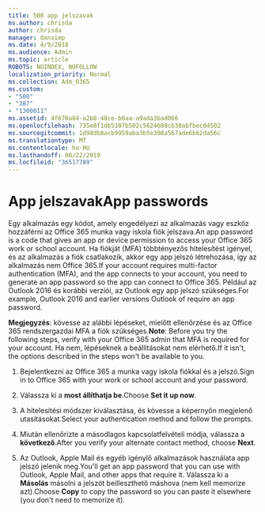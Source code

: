 ```yaml
---
title: 500 app jelszavak
ms.author: chrisda
author: chrisda
manager: dansimp
ms.date: 4/9/2018
ms.audience: Admin
ms.topic: article
ROBOTS: NOINDEX, NOFOLLOW
localization_priority: Normal
ms.collection: Adm_O365
ms.custom:
- "500"
- "387"
- "1300011"
ms.assetid: 4f670a84-a2b8-48ce-b0aa-a9ada3bad066
ms.openlocfilehash: 735e8f1db5107b502c5624689cb38abfbec04502
ms.sourcegitcommit: 1d98db8acb9959aba3b5e308a567ade6b62da56c
ms.translationtype: MT
ms.contentlocale: hu-HU
ms.lasthandoff: 08/22/2019
ms.locfileid: "36517789"
---
```

# <a name="app-passwords"></a><span data-ttu-id="c0d0f-102">App jelszavak</span><span class="sxs-lookup"><span data-stu-id="c0d0f-102">App passwords</span></span>

<span data-ttu-id="c0d0f-103">Egy alkalmazás egy kódot, amely engedélyezi az alkalmazás vagy eszköz hozzáférni az Office 365 munka vagy iskola fiók jelszava.</span><span class="sxs-lookup"><span data-stu-id="c0d0f-103">An app password is a code that gives an app or device permission to access your Office 365 work or school account.</span></span> <span data-ttu-id="c0d0f-104">Ha fiókját (MFA) többtényezős hitelesítést igényel, és az alkalmazás a fiók csatlakozik, akkor egy app jelszó létrehozása, így az alkalmazás nem Office 365.</span><span class="sxs-lookup"><span data-stu-id="c0d0f-104">If your account requires multi-factor authentication (MFA), and the app connects to your account, you need to generate an app password so the app can connect to Office 365.</span></span> <span data-ttu-id="c0d0f-105">Például az Outlook 2016 és korábbi verziói, az Outlook egy app jelszó szükséges.</span><span class="sxs-lookup"><span data-stu-id="c0d0f-105">For example, Outlook 2016 and earlier versions Outlook of require an app password.</span></span>

 <span data-ttu-id="c0d0f-106">**Megjegyzés**: kövesse az alábbi lépéseket, mielőtt ellenőrzése és az Office 365 rendszergazdai MFA a fiók szükséges.</span><span class="sxs-lookup"><span data-stu-id="c0d0f-106">**Note**: Before you try the following steps, verify with your Office 365 admin that MFA is required for your account.</span></span> <span data-ttu-id="c0d0f-107">Ha nem, lépéseknek a beállításokat nem elérhető.</span><span class="sxs-lookup"><span data-stu-id="c0d0f-107">If it isn't, the options described in the steps won't be available to you.</span></span>

1. <span data-ttu-id="c0d0f-108">Bejelentkezni az Office 365 a munka vagy iskola fiókkal és a jelszó.</span><span class="sxs-lookup"><span data-stu-id="c0d0f-108">Sign in to Office 365 with your work or school account and your password.</span></span>

2. <span data-ttu-id="c0d0f-109">Válassza ki a **most állíthatja be**.</span><span class="sxs-lookup"><span data-stu-id="c0d0f-109">Choose **Set it up now**.</span></span>

3. <span data-ttu-id="c0d0f-110">A hitelesítési módszer kiválasztása, és kövesse a képernyőn megjelenő utasításokat.</span><span class="sxs-lookup"><span data-stu-id="c0d0f-110">Select your authentication method and follow the prompts.</span></span>

4. <span data-ttu-id="c0d0f-111">Miután ellenőrizte a másodlagos kapcsolatfelvételi módja, válassza a **következő**.</span><span class="sxs-lookup"><span data-stu-id="c0d0f-111">After you verify your alternate contact method, choose **Next**.</span></span>

5. <span data-ttu-id="c0d0f-112">Az Outlook, Apple Mail és egyéb igénylő alkalmazások használata app jelszó jelenik meg.</span><span class="sxs-lookup"><span data-stu-id="c0d0f-112">You'll get an app password that you can use with Outlook, Apple Mail, and other apps that require it.</span></span> <span data-ttu-id="c0d0f-113">Válassza ki a **Másolás** másolni a jelszót beilleszthető máshova (nem kell memorize azt).</span><span class="sxs-lookup"><span data-stu-id="c0d0f-113">Choose **Copy** to copy the password so you can paste it elsewhere (you don't need to memorize it).</span></span>

